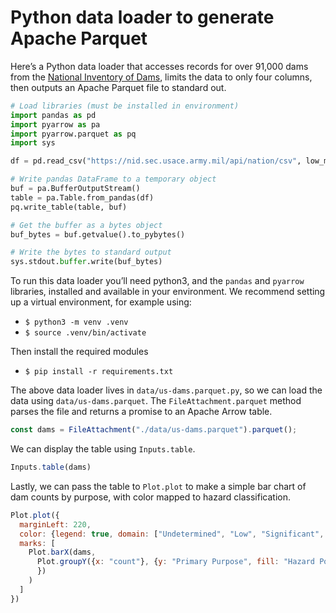 # Python data loader to generate Apache Parquet

Here’s a Python data loader that accesses records for over 91,000 dams from the [National Inventory of Dams](https://nid.sec.usace.army.mil/#/), limits the data to only four columns, then outputs an Apache Parquet file to standard out.

```python
# Load libraries (must be installed in environment)
import pandas as pd
import pyarrow as pa
import pyarrow.parquet as pq
import sys

df = pd.read_csv("https://nid.sec.usace.army.mil/api/nation/csv", low_memory=False, skiprows=1).loc[:, ["Dam Name", "Primary Purpose", "Primary Dam Type", "Hazard Potential Classification"]]

# Write pandas DataFrame to a temporary object
buf = pa.BufferOutputStream()
table = pa.Table.from_pandas(df)
pq.write_table(table, buf)

# Get the buffer as a bytes object
buf_bytes = buf.getvalue().to_pybytes()

# Write the bytes to standard output
sys.stdout.buffer.write(buf_bytes)
```

<div class="note">

To run this data loader you’ll need python3, and the `pandas` and `pyarrow` libraries, installed and available in your environment. We recommend setting up a virtual environment, for example using:

- `$ python3 -m venv .venv`
- `$ source .venv/bin/activate`

Then install the required modules

- `$ pip install -r requirements.txt`

</div>

The above data loader lives in `data/us-dams.parquet.py`, so we can load the data using `data/us-dams.parquet`. The `FileAttachment.parquet` method parses the file and returns a promise to an Apache Arrow table.

```js echo
const dams = FileAttachment("./data/us-dams.parquet").parquet();
```

We can display the table using `Inputs.table`.

```js echo
Inputs.table(dams)
```

Lastly, we can pass the table to `Plot.plot` to make a simple bar chart of dam counts by purpose, with color mapped to hazard classification.

```js echo
Plot.plot({
  marginLeft: 220,
  color: {legend: true, domain: ["Undetermined", "Low", "Significant", "High"]},
  marks: [
    Plot.barX(dams,
      Plot.groupY({x: "count"}, {y: "Primary Purpose", fill: "Hazard Potential Classification", sort: {y: "x", reverse: true}
      })
    )
  ]
})
```
